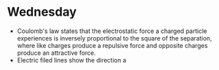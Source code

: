 # Wednesday

- Coulomb's law states that the electrostatic force a charged particle experiences is inversely proportional to the square of the separation, where like charges produce a repulsive force and opposite charges produce an attractive force.
- Electric filed lines show the direction a 